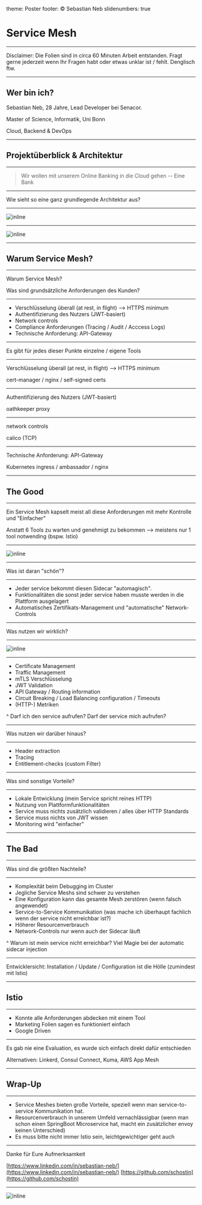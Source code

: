 theme: Poster
footer: © Sebastian Neb
slidenumbers: true

# Service Mesh

---

Disclaimer: Die Folien sind in circa 60 Minuten Arbeit entstanden. Fragt gerne jederzeit wenn Ihr Fragen habt oder etwas unklar ist / fehlt. Denglisch ftw.

---

## Wer bin ich?

Sebastian Neb, 28 Jahre, Lead Developer bei Senacor.

Master of Science, Informatik, Uni Bonn

Cloud, Backend & DevOps

---

## Projektüberblick & Architektur

---

> Wir wollen mit unserem Online Banking in die Cloud gehen
-- Eine Bank

---

Wie sieht so eine ganz grundlegende Architektur aus?

---

![inline](./images/Default-Architecture.png)

---

![inline](./images/SimpleExample.png)

---

## Warum Service Mesh?

---

Warum Service Mesh?

Was sind grundsätzliche Anforderungen des Kunden?

---

- Verschlüsselung überall (at rest, in flight) --> HTTPS minimum
- Authentifizierung des Nutzers (JWT-basiert)
- Network controls
- Compliance Anforderungen (Tracing / Audit / Acccess Logs)
- Technische Anforderung: API-Gateway

---

Es gibt für jedes dieser Punkte einzelne / eigene Tools

---

Verschlüsselung überall (at rest, in flight) --> HTTPS minimum

cert-manager / nginx / self-signed certs

---

Authentifizierung des Nutzers (JWT-basiert)

oathkeeper proxy

---

network controls

calico (TCP)

---

Technische Anforderung: API-Gateway

Kubernetes ingress / ambassador / nginx

---

## The Good

---

Ein Service Mesh kapselt meist all diese Anforderungen mit mehr Kontrolle und "Einfacher"

Anstatt 6 Tools zu warten und genehmigt zu bekommen --> meistens nur 1 tool notwending (bspw. Istio)

---

![inline](./images/istio-marketing.png)

---

Was ist daran "schön"?

---

<!-- ![](./images/istio-marketing.png) -->

- Jeder service bekommt diesen Sidecar "automagisch".
- Funktionalitäten die sonst jeder service haben musste werden in die Plattform ausgelagert
- Automatisches Zertifikats-Management und "automatische" Network-Controls

---

Was nutzen wir wirklich?

---

![inline](./images/SimpleExample.png)

---
<!-- ![fit](./images/SimpleExample.png) -->

- Certificate Management
- Traffic Management
- mTLS Verschlüsselung
- JWT Validation
- API Gateway / Routing information
- Circuit Breaking / Load Balancing configuration / Timeouts
- (HTTP-) Metriken

^ Darf ich den service aufrufen? Darf der service mich aufrufen?

---

Was nutzen wir darüber hinaus?

---

- Header extraction
- Tracing
- Entitlement-checks (custom Filter)

---

Was sind sonstige Vorteile?

---

- Lokale Entwicklung (mein Service spricht reines HTTP)
- Nutzung von Plattformfunktionalitäten
- Service muss nichts zusätzlich validieren / alles über HTTP Standards
- Service muss nichts von JWT wissen
- Monitoring wird "einfacher"

---

## The Bad

---

Was sind die größten Nachteile?

---

- Komplexität beim Debugging im Cluster
- Jegliche Service Meshs sind schwer zu verstehen
- Eine Konfiguration kann das gesamte Mesh zerstören (wenn falsch angewendet)
- Service-to-Service Kommunikation (was mache ich überhaupt fachlich wenn der service nicht erreichbar ist?)
- Höherer Resourcenverbrauch
- Network-Controls nur wenn auch der Sidecar läuft

^ Warum ist mein service nicht erreichbar? Viel Magie bei der automatic sidecar injection

---

Entwicklersicht: Installation / Update / Configuration ist die Hölle (zumindest mit Istio)

---

## Istio

---

- Konnte alle Anforderungen abdecken mit einem Tool
- Marketing Folien sagen es funktioniert einfach
- Google Driven

---

Es gab nie eine Evaluation, es wurde sich einfach direkt dafür entschieden

Alternativen: Linkerd, Consul Connect, Kuma, AWS App Mesh

---

## Wrap-Up

---

- Service Meshes bieten große Vorteile, speziell wenn man service-to-service Kommunikation hat.
- Resourcenverbrauch in unserem Umfeld vernachlässigbar (wenn man schon einen SpringBoot Microservice hat, macht ein zusätzlicher envoy keinen Unterschied)
- Es muss bitte nicht immer Istio sein, leichtgewichtiger geht auch

---

Danke für Eure Aufmerksamkeit

[https://www.linkedin.com/in/sebastian-neb/](https://www.linkedin.com/in/sebastian-neb/)
[https://github.com/schostin](https://github.com/schostin)

---

![inline](./images/SenacorWerbung.png)
